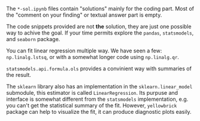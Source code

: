 The `*-sol.ipynb` files contain "solutions" mainly for the coding part. Most of the "comment on your finding" or textual answer part is empty. 

The code snippets provided are not **the** solution, they are just one possible way to achive the goal. If your time permits explore <!--the `statsmodels.graphics` module, and--> the `pandas`, `statsmodels`, and `seaborn` package. 
<!--If you are familiar with `ggplot2` from `R`, then `plotnine` might be your favorite choice. -->

You can fit linear regression multiple way. We have seen a few: `np.linalg.lstsq`, or with a somewhat longer code using `np.linalg.qr`. 

`statsmodels.api.formula.ols` provides a convinient way with summaries of the result.

The `sklearn` library also has an implementation in the `sklearn.linear_model` submodule, this estimator is called `LinearRegression`. Its purpuse and interface is somewhat different from the `statsmodels` implementation, e.g. you can't get the statistical summary of the fit. However, `yellowbrick` package can help to visualize the fit, it can produce diagnostic plots easily.
